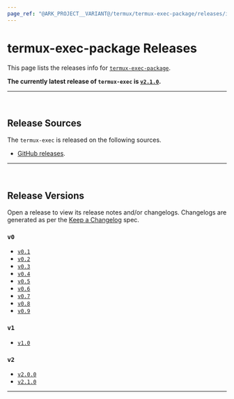 ```yaml
---
page_ref: "@ARK_PROJECT__VARIANT@/termux/termux-exec-package/releases/index.html"
---
```


# termux-exec-package Releases

This page lists the releases info for [`termux-exec-package`](https://github.com/termux/termux-exec-package).

**The currently latest release of `termux-exec` is [`v2.1.0`](2/v2.1.0.md).**

---

&nbsp;





## Release Sources

The `termux-exec` is released on the following sources.

- [GitHub releases](https://github.com/termux/termux-exec-package/releases).

---

&nbsp;





## Release Versions

Open a release to view its release notes and/or changelogs. Changelogs are generated as per the [Keep a Changelog](https://github.com/olivierlacan/keep-a-changelog) spec.

### `v0`

- [`v0.1`](0/v0.1.md)
- [`v0.2`](0/v0.2.md)
- [`v0.3`](0/v0.3.md)
- [`v0.4`](0/v0.4.md)
- [`v0.5`](0/v0.5.md)
- [`v0.6`](0/v0.6.md)
- [`v0.7`](0/v0.7.md)
- [`v0.8`](0/v0.8.md)
- [`v0.9`](0/v0.9.md)

### `v1`

- [`v1.0`](1/v1.0.md)

### `v2`

- [`v2.0.0`](2/v2.0.0.md)
- [`v2.1.0`](2/v2.1.0.md)

---

&nbsp;
